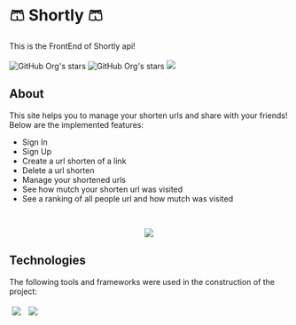 # :shorts: Shortly :shorts:  

This is the FrontEnd of Shortly api! <br><br>
![GitHub Org's stars](https://img.shields.io/github/stars/vinicbarros/shortly-back?style=social) ![GitHub Org's stars](https://img.shields.io/github/followers/vinicbarros?style=social)
<img src="http://ForTheBadge.com/images/badges/built-with-love.svg" />
<br />

## About

This site helps you to manage your shorten urls and share with your friends! Below are the implemented features:

- Sign In
- Sign Up
- Create a url shorten of a link
- Delete a url shorten
- Manage your shortened urls
- See how mutch your shorten url was visited
- See a ranking of all people url and how mutch was visited
<br>

<p align="center">
<img src="http://img.shields.io/static/v1?label=STATUS&message=%20WORKING&color=GREEN&style=for-the-badge"/>
</p>

## Technologies
The following tools and frameworks were used in the construction of the project:<br>
<p>
   <img style='margin: 5px;' src='https://img.shields.io/badge/React-20232A?style=for-the-badge&logo=react&logoColor=61DAFB'>
   <img style='margin: 5px;' src='https://img.shields.io/badge/styled--components-DB7093?style=for-the-badge&logo=styled-components&logoColor=white'>
</p>

